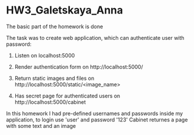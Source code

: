 # HW3_Galetskaya_Anna

The basic part of the homework is done

The task was to create web application, which can authenticate user with password:

1. Listen on localhost:5000

2. Render authentication form on http://localhost:5000/

3. Return static images and files on http://localhost:5000/static/<image_name>

4. Has secret page for authenticated users on http://localhost:5000/cabinet

In this homework I had pre-defined usernames and passwords inside my application, to login use 'user' and password '123'
Cabinet returnes a page with some text and an image
